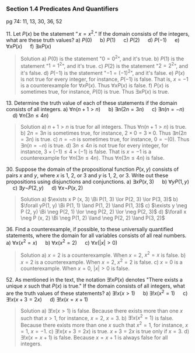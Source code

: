 ### Section 1.4 Predicates And Quantifiers
pg 74: 11, 13, 30, 36, 52

11\. Let $P(x)$ be the statement $“x = x^2.”$ If the domain consists of the integers, what are these truth values?
a) $P(0)$  &emsp; b) $P(1)$ &emsp; c) $P(2)$ &emsp; d) $P(-1)$ &emsp; e) $\forall xP(x)$ &emsp; f) $\exists xP(x)$
>Solution
a) $P(0)$ is the statement "$0 = 0^2$", and it's true.
b) $P(1)$ is the statement "$1 = 1^2$", and it's true.
c) $P(2)$ is the statement "$2 = 2^2$", and it's false.
d) $P(-1)$ is the statement "$-1 = (-1)^2$", and it's false.
e) $P(x)$ is not true for every integer, for instance, $P(-1)$ is false. That is, $x=-1$ is a counterexample for  $\forall xP(x)$. Thus $\forall xP(x)$ is false.
f) $P(x)$ is sometimes true, for instance, $P(0)$ is true. Thus $\exists xP(x)$ is true.

13\. Determine the truth value of each of these statements if the domain consists of all integers.
a) $\forall n(n + 1 > n)$ &emsp; b) $\exists n(2n = 3n)$ &emsp; c) $\exists n(n = −n)$ &emsp; d) $\forall n(3n \leqslant 4n)$
>Solution
a) $n + 1 > n$ is true for all integers. Thus $\forall n(n + 1 > n)$ is true.
b) $2n = 3n$ is sometimes true, for instance, $2\times 0 = 3 \times 0$. Thus $\exists n(2n = 3n)$ is true.
c) $n = -n$ is sometimes true, for instance, $0 = -(0)$. Thus $\exists n(n = -n)$ is true.
d) $3n \leqslant 4n$ is not true for every integer, for instance, $3 \times (-1) \leqslant 4 \times (-1)$ is false. That is $x=-1$ is a counterexample for $\forall n(3n \leqslant 4n)$. Thus $\forall n(3n \leqslant 4n)$ is false.

30\. Suppose the domain of the propositional function $P(x, y)$ consists of pairs $x$ and $y$, where $x$ is 1, 2, or 3 and $y$ is 1, 2, or 3. Write out these propositions using disjunctions and conjunctions.
a) $\exists x P (x, 3)$ &emsp; b) $\forall yP(1, y)$ &emsp; c) $\exists y \neg P (2, y)$ &emsp; d) $\forall x \neg P (x, 2)$
>Solution
a) $\exists x P (x, 3) \Bi P(1, 3) \lor P(2, 3) \lor P(3, 3)$
b) $\forall yP(1, y) \Bi P(1, 1) \land P(1, 2) \land P(1, 3)$
c) $\exists y \neg P (2, y) \Bi \neg P(2, 1) \lor \neg P(2, 2) \lor \neg P(2, 3)$
d) $\forall x \neg P (x, 2) \Bi \neg P(1, 2) \land \neg P(2, 2) \land P(3, 2)$

36\. Find a counterexample, if possible, to these universally quantified statements, where the domain for all variables consists of all real numbers.
a) $\forall x(x^2 = x)$ &emsp; b) $\forall x(x^2 = 2)$ &emsp; c) $\forall x(|x| > 0)$
>Solution
a) $x=2$ is a counterexample. When $x=2$, $x^2 = x$ is false.
b) $x=2$ is a counterexample. When $x=2$, $x^2 = 2$ is false.
c) $x=0$ is a counterexample. When $x=0$, $|x| > 0$ is false.

52\. As mentioned in the text, the notation $\exists !xP(x)$ denotes "There exists a unique $x$ such that $P(x)$ is true." If the domain consists of all integers, what are the truth values of these statements?
a) $\exists !x(x > 1)$ &emsp; b) $\exists !x(x^2 = 1)$ &emsp; c) $\exists !x(x + 3 = 2x)$ &emsp; d) $\exists !x(x = x + 1)$
>Solution
a) $\exists !x(x > 1)$ is false. Because there exists more than one $x$ such that $x>1$, for instance, $x=2$, $x=3$.
b) $\exists !x(x^2 = 1)$ is false. Because there exists more than one $x$ such that $x^2 = 1$, for instance, $x=1$, $x=-1$.
c) $\exists !x(x + 3 = 2x)$ is true. $x + 3 = 2x$ is true only if $x=3$.
d) $\exists !x(x = x + 1)$ is false. Because $x=x+1$ is always false for all integers.
